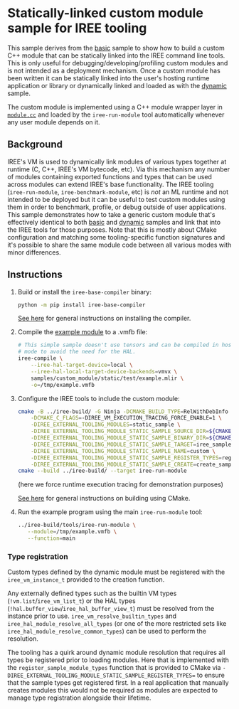 # Statically-linked custom module sample for IREE tooling

This sample derives from the [basic](./samples/custom_module/basic/) sample to
show how to build a custom C++ module that can be statically linked into the
IREE command line tools. This is only useful for debugging/developing/profiling
custom modules and is not intended as a deployment mechanism. Once a custom
module has been written it can be statically linked into the user's hosting
runtime application or library or dynamically linked and loaded as with the
[dynamic](./samples/custom_module/dynamic/) sample.

The custom module is implemented using a C++ module wrapper layer in
[`module.cc`](./module.cc) and loaded by the `iree-run-module` tool
automatically whenever any user module depends on it.

## Background

IREE's VM is used to dynamically link modules of various types together at
runtime (C, C++, IREE's VM bytecode, etc). Via this mechanism any number of
modules containing exported functions and types that can be used across modules
can extend IREE's base functionality. The IREE tooling (`iree-run-module`,
`iree-benchmark-module`, etc) is _not_ an ML runtime and not intended to be
deployed but it can be useful to test custom modules using them in order to
benchmark, profile, or debug outside of user applications. This sample
demonstrates how to take a generic custom module that's effectively identical to
both [basic](./samples/custom_module/basic/) and
[dynamic](./samples/custom_module/dynamic/) samples and link that into the IREE
tools for those purposes. Note that this is mostly about CMake configuration and
matching some tooling-specific function signatures and it's possible to share
the same module code between all various modes with minor differences.

## Instructions

1. Build or install the `iree-base-compiler` binary:

    ```sh
    python -m pip install iree-base-compiler
    ```

    [See here](https://iree.dev/reference/bindings/python/)
    for general instructions on installing the compiler.

3. Compile the [example module](./test/example.mlir) to a .vmfb file:

    ```sh
    # This simple sample doesn't use tensors and can be compiled in host-only
    # mode to avoid the need for the HAL.
    iree-compile \
        --iree-hal-target-device=local \
        --iree-hal-local-target-device-backends=vmvx \
        samples/custom_module/static/test/example.mlir \
        -o=/tmp/example.vmfb
    ```

3. Configure the IREE tools to include the custom module:

    ```sh
    cmake -B ../iree-build/ -G Ninja -DCMAKE_BUILD_TYPE=RelWithDebInfo . \
        -DCMAKE_C_FLAGS=-DIREE_VM_EXECUTION_TRACING_FORCE_ENABLE=1 \
        -DIREE_EXTERNAL_TOOLING_MODULES=static_sample \
        -DIREE_EXTERNAL_TOOLING_MODULE_STATIC_SAMPLE_SOURCE_DIR=${CMAKE_CURRENT_SOURCE_DIR}/samples/custom_module/static \
        -DIREE_EXTERNAL_TOOLING_MODULE_STATIC_SAMPLE_BINARY_DIR=${CMAKE_CURRENT_BINARY_DIR}/samples/custom_module/static \
        -DIREE_EXTERNAL_TOOLING_MODULE_STATIC_SAMPLE_TARGET=iree_samples_custom_module_static_module \
        -DIREE_EXTERNAL_TOOLING_MODULE_STATIC_SAMPLE_NAME=custom \
        -DIREE_EXTERNAL_TOOLING_MODULE_STATIC_SAMPLE_REGISTER_TYPES=register_sample_module_types \
        -DIREE_EXTERNAL_TOOLING_MODULE_STATIC_SAMPLE_CREATE=create_sample_module
    cmake --build ../iree-build/ --target iree-run-module
    ```

    (here we force runtime execution tracing for demonstration purposes)

    [See here](https://iree.dev/building-from-source/getting-started/)
    for general instructions on building using CMake.

4. Run the example program using the main `iree-run-module` tool:

   ```sh
   ../iree-build/tools/iree-run-module \
      --module=/tmp/example.vmfb \
      --function=main
   ```

### Type registration

Custom types defined by the dynamic module must be registered with the
`iree_vm_instance_t` provided to the creation function.

Any externally defined types such as the builtin VM types
(`!vm.list`/`iree_vm_list_t`) or the HAL types
(`!hal.buffer_view`/`iree_hal_buffer_view_t`) must be resolved from the instance
prior to use. `iree_vm_resolve_builtin_types` and
`iree_hal_module_resolve_all_types` (or one of the more restricted sets like
`iree_hal_module_resolve_common_types`) can be used to perform the resolution.

The tooling has a quirk around dynamic module resolution that requires all types
be registered prior to loading modules. Here that is implemented with the
`register_sample_module_types` function that is provided to CMake via
`-DIREE_EXTERNAL_TOOLING_MODULE_STATIC_SAMPLE_REGISTER_TYPES=` to ensure that
the sample types get registered first. In a real application that manually
creates modules this would not be required as modules are expected to manage
type registration alongside their lifetime.
